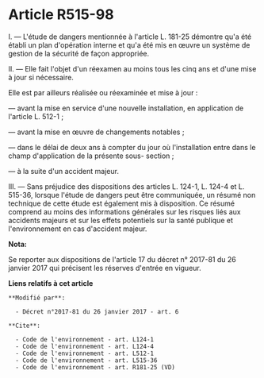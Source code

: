 # Article R515-98

I. ― L'étude de dangers mentionnée à l'article L. 181-25 démontre qu'a été établi un plan d'opération interne et qu'a été mis
en œuvre un système de gestion de la sécurité de façon appropriée. 

II. ― Elle fait l'objet d'un réexamen au moins tous les cinq ans et d'une mise à jour si nécessaire. 

Elle est par ailleurs réalisée ou réexaminée et mise à jour : 

― avant la mise en service d'une nouvelle installation, en application de l'article L. 512-1 ; 

― avant la mise en œuvre de changements notables ; 

― dans le délai de deux ans à compter du jour où l'installation entre dans le champ d'application de la présente sous-
section ; 

― à la suite d'un accident majeur. 

III. ― Sans préjudice des dispositions des articles L. 124-1, L. 124-4 et L. 515-36, lorsque l'étude de dangers peut être
communiquée, un résumé non technique de cette étude est également mis à disposition. Ce résumé comprend au moins des
informations générales sur les risques liés aux accidents majeurs et sur les effets potentiels sur la santé publique et
l'environnement en cas d'accident majeur.

**Nota:**

Se reporter aux dispositions de l'article 17 du décret n° 2017-81 du 26 janvier 2017 qui précisent les réserves d'entrée en
vigueur.

**Liens relatifs à cet article**

	**Modifié par**:

	  - Décret n°2017-81 du 26 janvier 2017 - art. 6

	**Cite**:

	  - Code de l'environnement - art. L124-1
	  - Code de l'environnement - art. L124-4
	  - Code de l'environnement - art. L512-1
	  - Code de l'environnement - art. L515-36
	  - Code de l'environnement - art. R181-25 (VD)
